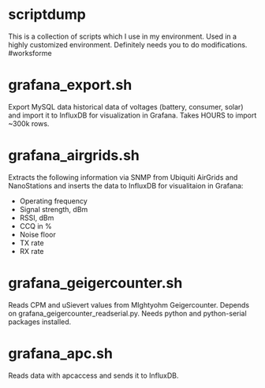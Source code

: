 # scriptdump
This is a collection of scripts which I use in my environment. Used in a highly customized environment. Definitely needs you to do modifications. #worksforme

# grafana_export.sh
Export MySQL data historical data of voltages (battery, consumer, solar) and import it to InfluxDB for visualization in Grafana. Takes HOURS to import ~300k rows.

# grafana_airgrids.sh
Extracts the following information via SNMP from Ubiquiti AirGrids and NanoStations and inserts the data to InfluxDB for visualitaion in Grafana:
- Operating frequency
- Signal strength, dBm
- RSSI, dBm
- CCQ in %
- Noise floor
- TX rate
- RX rate

# grafana_geigercounter.sh
Reads CPM and uSievert values from MIghtyohm Geigercounter. Depends on grafana_geigercounter_readserial.py.
Needs python and python-serial packages installed.

# grafana_apc.sh
Reads data with apcaccess and sends it to InfluxDB.
